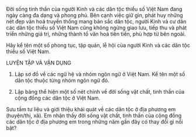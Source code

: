Đời sống tinh thần của người Kinh và các dân tộc thiểu số Việt Nam đang ngày càng đa dạng và phong phú. Bên cạnh việc giữ gìn, phát huy những nét đẹp văn hoá truyền thống mang bản sắc dân tộc, người Kinh và cư dân các dân tộc thiểu số Việt Nam cũng không ngừng giao lưu, tiếp thu và phát triển những giá trị, những thành tố văn hoá tiên tiến, phù hợp từ bên ngoài.

Hãy kể tên một số phong tục, tập quán, lễ hội của người Kinh và các dân tộc thiểu số Việt Nam.

LUYỆN TẬP VÀ VẬN DỤNG

1. Lập sơ đồ về các ngữ hệ và nhóm ngôn ngữ ở Việt Nam. Kể tên một số dân tộc thuộc từng nhóm ngôn ngữ đó.

2. Lập bảng thể hiện một số nét chính về đời sống vật chất, tinh thần của cộng đồng các dân tộc ở Việt Nam.

Sưu tầm tư liệu và giới thiệu khái quát về các dân tộc ở địa phương em (huyện/thị, xã). Em nhận thấy đời sống vật chất, tinh thần của cộng đồng các dân tộc ở địa phương em trong những năm gần đây có thay đổi gì nổi bật?